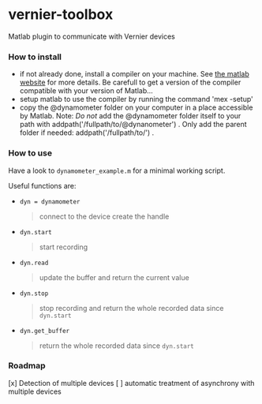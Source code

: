 vernier-toolbox
===============

Matlab plugin to communicate with Vernier devices

### How to install

- if not already done, install a compiler on your machine. 
See [the matlab website](http://fr.mathworks.com/support/compilers/R2015b/index.html) for more details.
Be carefull to get a version of the compiler compatible with your version of Matlab...
- setup matlab to use the compiler by running the command 'mex -setup'
- copy the @dynamometer folder on your computer in a place accessible by Matlab. 
Note: *Do not* add the @dynamometer folder itself to your path with addpath('/fullpath/to/@dynanometer') . 
Only add the parent folder if needed: addpath('/fullpath/to/') .

### How to use

Have a look to `dynamometer_example.m` for a minimal working script.

Useful functions are:

- `dyn = dynamometer`
    > connect to the device create the handle
- `dyn.start`
    > start recording
- `dyn.read` 
    > update the buffer and return the current value
-  `dyn.stop`
    > stop recording and return the whole recorded data since `dyn.start`
- `dyn.get_buffer`
    > return the whole recorded data since `dyn.start`

### Roadmap

[x] Detection of multiple devices
[ ] automatic treatment of asynchrony with multiple devices



